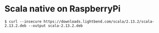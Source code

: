 # Scala native on RaspberryPi

```
$ curl --insecure https://downloads.lightbend.com/scala/2.13.2/scala-2.13.2.deb --output scala-2.13.2.deb
```
